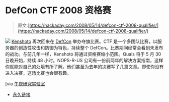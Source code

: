 # DefCon CTF 2008 资格赛

> 原文:[https://hackaday.com/2008/05/14/defcon-ctf-2008-qualifier/](https://hackaday.com/2008/05/14/defcon-ctf-2008-qualifier/)

![](../Images/e11961bf9881513e06b7572037138122.png)
[Kenshoto](http://kenshoto.com/) 再次回来在 [DefCon](http://defcon.org/) 举办夺旗比赛。CTF 是一个多团队比赛，以服务器的创造性攻击和防御为特色，持续整个 DefCon。比赛期间经常会看到未发布的战功。与前几年一样，Kenshoto 将通过资格赛缩小范围。Quals 将于 5 月 30 日晚开始，持续 48 小时。NOPS-R-US 公司有一份前两年的解决方案指南，这样你就能对自己的处境有所了解。他们甚至为去年的决赛写了几篇文章。即使你没有进入决赛，这场比赛也会很有趣。

[via [午夜研究实验室](http://midnightresearch.com/pages/defcon-2008-ctf-pre-quals/)

*   [永久链接](http://kenshoto.com/ctf08/quals08.txt)